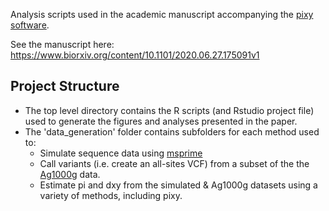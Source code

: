 Analysis scripts used in the academic manuscript accompanying the [pixy software](https://github.com/ksamuk/pixy). 

See the manuscript here:
https://www.biorxiv.org/content/10.1101/2020.06.27.175091v1

## Project Structure

* The top level directory contains the R scripts (and Rstudio project file) used to generate the figures and analyses presented in the paper.
* The 'data_generation' folder contains subfolders for each method used to: 
  * Simulate sequence data using [msprime](https://msprime.readthedocs.io/en/stable/) 
  * Call variants (i.e. create an all-sites VCF) from a subset of the the [Ag1000g](https://www.malariagen.net/projects/ag1000g) data. 
  * Estimate pi and dxy from the simulated & Ag1000g datasets using a variety of methods, including pixy.
